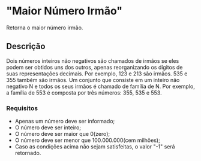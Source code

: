 # "Maior Número Irmão"

Retorna o maior número irmão.

## Descrição
Dois números inteiros não negativos são chamados de irmãos se eles podem ser obtidos uns dos outros, apenas reorganizando os dígitos de suas representações decimais. Por exemplo, 123 e 213 são irmãos. 535 e 355 também são irmãos. Um conjunto que consiste em um inteiro não negativo N e todos os seus irmãos é chamado de família de N. Por exemplo, a família de 553 é composta por três números: 355, 535 e 553.

### Requisitos
*	Apenas um número deve ser informado;
*	O número deve ser inteiro;
*	O número deve ser maior que 0(zero);
*	O número deve ser menor que 100.000.000(cem milhões);
*	Caso as condições acima não sejam satisfeitas, o valor "-1" será retornado.
